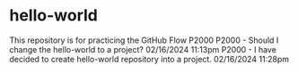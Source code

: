 # hello-world
This repository is for practicing the GitHub Flow
P2000
P2000 - Should I change the hello-world to a project? 02/16/2024 11:13pm
P2000 - I have decided to create hello-world repository into a project. 02/16/2024 11:28pm
